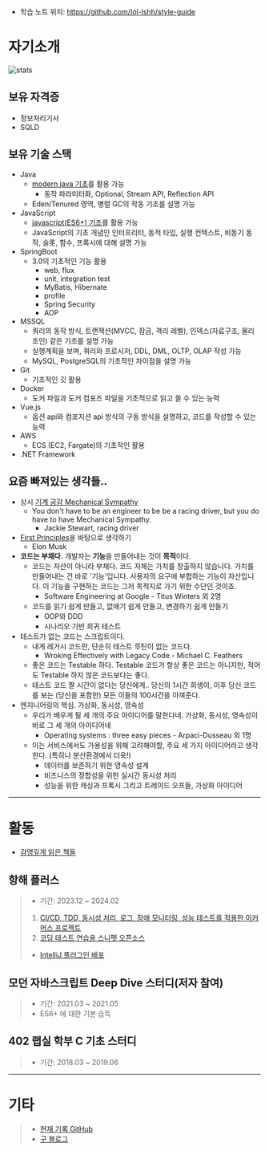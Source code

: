 - 학습 노트 위치: <https://github.com/Iol-lshh/style-guide>

# 자기소개
![stats](https://github-readme-stats.vercel.app/api?username=iol-lshh&count_private=true&show_icons=true&theme=buefy)

## 보유 자격증
- 정보처리기사
- SQLD

## 보유 기술 스택
- Java
	- [modern java 기초](https://github.com/Iol-lshh/style-guide/blob/main/IT/java/doc_Java_Style.md)를 활용 가능
		- 동작 파라미터화, Optional, Stream API, Reflection API
	- Eden/Tenured 영역, 병렬 GC의 작동 기초를 설명 가능
- JavaScript
	- [javascript(ES6+) 기초](https://github.com/Iol-lshh/style-guide/blob/main/IT/javascript/doc_Js_Style.md)를 활용 가능
	- JavaScript의 기초 개념인 인터프리터, 동적 타입, 실행 컨텍스트, 비동기 동작, 슬롯, 함수, 프록시에 대해 설명 가능
- SpringBoot
	- 3.0의 기초적인 기능 활용
		- web, flux
		- unit, integration test
		- MyBatis, Hibernate
		- profile
		- Spring Security
  		- AOP
- MSSQL
	- 쿼리의 동작 방식, 트랜잭션(MVCC, 잠금, 격리 레벨), 인덱스(자료구조, 물리조인) 같은 기초를 설명 가능
	- 실행계획을 보며, 쿼리와 프로시저, DDL, DML, OLTP, OLAP 작성 가능
 	- MySQL, PostgreSQL의 기초적인 차이점을 설명 가능
- Git
	- 기초적인 깃 활용	
- Docker
	- 도커 파일과 도커 컴포즈 파일을 기초적으로 읽고 쓸 수 있는 능력
- Vue.js
	- 옵션 api와 컴포지션 api 방식의 구동 방식을 설명하고, 코드를 작성할 수 있는 능력
- AWS
	- ECS (EC2, Fargate)의 기초적인 활용
- .NET Framework

## 요즘 빠져있는 생각들..
- 상시 [기계 공감 Mechanical Sympathy](https://wa.aws.amazon.com/wellarchitected/2020-07-02T19-33-23/wat.concept.mechanical-sympathy.en.html) 
	- You don't have to be an engineer to be be a racing driver, but you do have to have Mechanical Sympathy. 
		- Jackie Stewart, racing driver
- [First Principles](https://jamesclear.com/first-principles)을 바탕으로 생각하기
	- Elon Musk
- **코드는 부채다.** 개발자는 **기능**을 만들어내는 것이 **목적**이다.
	- 코드는 자산이 아니라 부채다. 코드 자체는 가치를 창출하지 않습니다. 가치를 만들어내는 건 바로 '기능'입니다. 
사용자의 요구에 부합하는 기능이 자산입니다. 이 기능을 구현하는 코드는 그저 목적지로 가기 위한 수단인 것이죠.
		- Software Engineering at Google - Titus Winters 외 2명
  	- 코드를 읽기 쉽게 만들고, 없애기 쉽게 만들고, 변경하기 쉽게 만들기
  		- OOP와 DDD
  	 	- 시나리오 기반 회귀 테스트
- 테스트가 없는 코드는 스크립트이다.
	- 내게 레거시 코드란, 단순히 테스트 루틴이 없는 코드다.
 		- Wroking Effectively with Legacy Code - Michael C. Feathers
   	- 좋은 코드는 Testable 하다. Testable 코드가 항상 좋은 코드는 아니지만, 적어도 Testable 하지 않은 코드보다는 좋다.
   	- 테스트 코드 짤 시간이 없다는 당신에게.. 당신의 1시간 희생이, 이후 당신 코드를 보는 (당신을 포함한) 모든 이들의 100시간을 아껴준다.
- 엔지니어링의 핵심. 가상화, 동시성, 영속성
	- 우리가 배우게 될 세 개의 주요 아이디어를 말한다네. 가상화, 동시성, 영속성이 바로 그 세 개의 아이디어네
 		- Operating systems : three easy pieces - Arpaci-Dusseau 외 1명
   	- 이는 서비스에서도 가용성을 위해 고려해야할, 주요 세 가지 아이디어라고 생각한다. (특히나 분산환경에서 더욱!)
   		- 데이터를 보존하기 위한 영속성 설계
   	 	- 비즈니스의 정합성을 위한 실시간 동시성 처리
   	  	- 성능을 위한 캐싱과 프록시 그리고 트레이드 오프들, 가상화 아이디어
---
# 활동
- [감명깊게 읽은 책들](https://github.com/Iol-lshh/Private-note/blob/01_feature/IT/practice/impressed_book.md)
## 항해 플러스 
> - 기간: 2023.12 ~ 2024.02
> 1. [CI/CD, TDD, 동시성 처리, 로그, 장애 모니터링, 성능 테스트를 적용한 이커머스 프로젝트](https://github.com/Iol-lshh/hhp)
> 2. [코딩 테스트 연습용 스니펫 오픈소스](https://github.com/StandardSolvers/ps-code-snippets)
>	- [IntelliJ 플러그인 배포](https://plugins.jetbrains.com/plugin/23770-ps-code-snippets)

## 모던 자바스크립트 Deep Dive 스터디(저자 참여)
> - 기간: 2021.03 ~ 2021.05
> - ES6+ 에 대한 기본 습득

## 402 랩실 학부 C 기초 스터디
> - 기간: 2018.03 ~ 2019.06
   
---

# 기타
> - [현재 기록 GitHub](https://github.com/Iol-lshh/style-guide)
> - [구 블로그](https://blog.naver.com/markhong93)   
